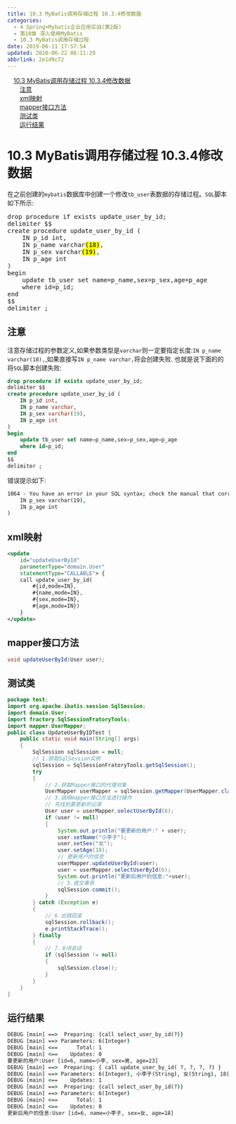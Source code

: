 ```yaml
---
title: 10.3 MyBatis调用存储过程 10.3.4修改数据
categories: 
  - 4 Spring+Mybatis企业应用实战(第2版)
  - 第10章 深入使用MyBatis
  - 10.3 MyBatis调用存储过程
date: 2019-06-11 17:57:54
updated: 2020-06-22 08:11:29
abbrlink: 2e1d9c72
---
```

<div id='my_toc'><a href="/JavaReadingNotes/2e1d9c72/#10-3-MyBatis调用存储过程-10-3-4修改数据" class="header_1">10.3 MyBatis调用存储过程 10.3.4修改数据</a>&nbsp;<br><a href="/JavaReadingNotes/2e1d9c72/#注意" class="header_2">注意</a>&nbsp;<br><a href="/JavaReadingNotes/2e1d9c72/#xml映射" class="header_2">xml映射</a>&nbsp;<br><a href="/JavaReadingNotes/2e1d9c72/#mapper接口方法" class="header_2">mapper接口方法</a>&nbsp;<br><a href="/JavaReadingNotes/2e1d9c72/#测试类" class="header_2">测试类</a>&nbsp;<br><a href="/JavaReadingNotes/2e1d9c72/#运行结果" class="header_2">运行结果</a>&nbsp;<br></div>
<style>.header_1{margin-left: 1em;}.header_2{margin-left: 2em;}.header_3{margin-left: 3em;}.header_4{margin-left: 4em;}.header_5{margin-left: 5em;}.header_6{margin-left: 6em;}</style>
<!--more-->
<script>if (navigator.platform.search('arm')==-1){document.getElementById('my_toc').style.display = 'none';}var e,p = document.getElementsByTagName('p');while (p.length>0) {e = p[0];e.parentElement.removeChild(e);}</script>

<!--end-->
# 10.3 MyBatis调用存储过程 10.3.4修改数据
在之前创建的`mybatis`数据库中创建一个修改`tb_user`表数据的存储过程。`SQL`脚本如下所示:

<pre>
drop procedure if exists update_user_by_id;
delimiter $$
create procedure update_user_by_id (
    IN p_id int,
    IN p_name varchar<mark>(18)</mark>,
    IN p_sex varchar<mark>(19)</mark>,
    IN p_age int
)
begin
    update tb_user set name=p_name,sex=p_sex,age=p_age
    where id=p_id;
end
$$
delimiter ;
</pre>

## 注意
注意存储过程的参数定义,如果参数类型是`varchar`则一定要指定长度:`IN p_name varchar(18),`,如果直接写`IN p_name varchar,`将会创建失败.
也就是说下面的的将`SQL`脚本创建失败:
```sql
drop procedure if exists update_user_by_id;
delimiter $$
create procedure update_user_by_id (
    IN p_id int,
    IN p_name varchar,
    IN p_sex varchar(19),
    IN p_age int
)
begin
    update tb_user set name=p_name,sex=p_sex,age=p_age
    where id=p_id;
end
$$
delimiter ;
```
错误提示如下:
```cmd
1064 - You have an error in your SQL syntax; check the manual that corresponds to your MySQL server version for the right syntax to use near '
    IN p_sex varchar(19),
    IN p_age int
)
```
## xml映射
```xml
<update
    id="updateUserById"
    parameterType="domain.User"
    statementType="CALLABLE"> { 
    call update_user_by_id(
        #{id,mode=IN},
        #{name,mode=IN},
        #{sex,mode=IN},
        #{age,mode=IN})
    }
</update>
```
## mapper接口方法
```java
void updateUserById(User user);
```
## 测试类
```java
package test;
import org.apache.ibatis.session.SqlSession;
import domain.User;
import fractory.SqlSessionFratoryTools;
import mapper.UserMapper;
public class UpdateUserByIDTest {
    public static void main(String[] args)
    {
        SqlSession sqlSession = null;
        // 1.获取SqlSession实例
        sqlSession = SqlSessionFratoryTools.getSqlSession();
        try
        {
            // 2.获取Mapper接口的代理对象
            UserMapper userMapper = sqlSession.getMapper(UserMapper.class);
            // 3.调用mapper接口方法进行操作
            // 先找到要更新的记录
            User user = userMapper.selectUserById(6);
            if (user != null)
            {
                System.out.println("要更新的用户:" + user);
                user.setName("小李子");
                user.setSex("女");
                user.setAge(18);
                // 更新用户的信息
                userMapper.updateUserById(user);
                user = userMapper.selectUserById(6);
                System.out.println("更新后用户的信息:"+user);
                // 5.提交事务
                sqlSession.commit();
            }
        } catch (Exception e)
        {
            // 6.出错回滚
            sqlSession.rollback();
            e.printStackTrace();
        } finally
        {
            // 7.关闭会话
            if (sqlSession != null)
            {
                sqlSession.close();
            }
        }
    }
}
```
## 运行结果
```cmd
DEBUG [main] ==>  Preparing: {call select_user_by_id(?)} 
DEBUG [main] ==> Parameters: 6(Integer)
DEBUG [main] <==      Total: 1
DEBUG [main] <==    Updates: 0
要更新的用户:User [id=6, name=小李, sex=男, age=23]
DEBUG [main] ==>  Preparing: { call update_user_by_id( ?, ?, ?, ?) } 
DEBUG [main] ==> Parameters: 6(Integer), 小李子(String), 女(String), 18(Integer)
DEBUG [main] <==    Updates: 1
DEBUG [main] ==>  Preparing: {call select_user_by_id(?)} 
DEBUG [main] ==> Parameters: 6(Integer)
DEBUG [main] <==      Total: 1
DEBUG [main] <==    Updates: 0
更新后用户的信息:User [id=6, name=小李子, sex=女, age=18]
```
